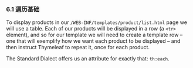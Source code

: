 ### 6.1 遍历基础

To display products in our `/WEB-INF/templates/product/list.html` page we will use a table. Each of our products will be displayed in a row (a `<tr>` element), and so for our template we will need to create a template row – one that will exemplify how we want each product to be displayed – and then instruct Thymeleaf to repeat it, once for each product.

The Standard Dialect offers us an attribute for exactly that: `th:each`.